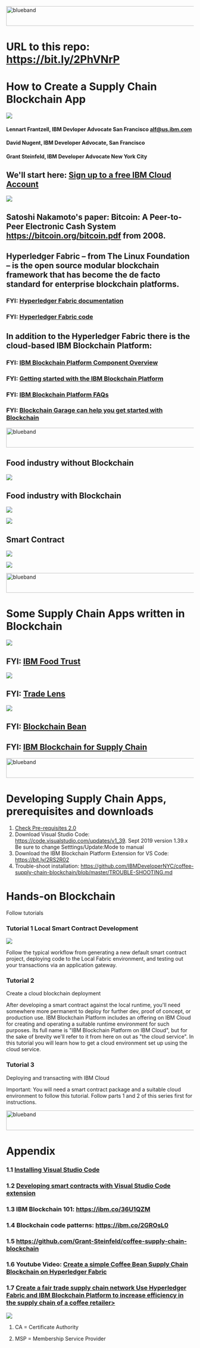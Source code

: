  <img src="https://farm5.staticflickr.com/4503/37148677233_71edc5a37b_o.png" width="1041" height="53" alt="blueband">

# URL to this repo: https://bit.ly/2PhVNrP

# How to Create a Supply Chain Blockchain App

<img src="Honeywell.png">

#### Lennart Frantzell, IBM Devloper Advocate San Francisco alf@us.ibm.com

#### David Nugent, IBM Developer Advocate, San Francisco

#### Grant Steinfeld, IBM Developer Advocate New York City

## We'll start here: [Sign up to a free IBM Cloud Account](https://ibm.biz/BdqXL6)

<img src="Signup.png">            

## Satoshi Nakamoto's paper: Bitcoin: A Peer-to-Peer Electronic Cash System https://bitcoin.org/bitcoin.pdf from 2008.

## Hyperledger Fabric – from The Linux Foundation – is the open source modular blockchain framework that has become the de facto standard for enterprise blockchain platforms.

### FYI: [Hyperledger Fabric documentation](https://hyperledger-fabric.readthedocs.io/en/release-2.0/)

### FYI: [Hyperledger Fabric code](https://www.hyperledger.org/projects/fabric)

## In addition to the Hyperledger Fabric there is the cloud-based IBM Blockchain Platform:

### FYI: [IBM Blockchain Platform Component Overview](https://cloud.ibm.com/docs/services/blockchain?topic=blockchain-blockchain-component-overview)

### FYI: [Getting started with the IBM Blockchain Platform](https://cloud.ibm.com/docs/services/blockchain?topic=blockchain-get-started-ibp)

### FYI: <a href="https://cloud.ibm.com/docs/services/blockchain?topic=blockchain-ibp-v2-faq#ibp-v2-faq-vscode-tutorials">IBM Blockchain Platform FAQs</a>


### FYI: [Blockchain Garage can help you get started with Blockchain](https://www.ibm.com/blockchain/garage)

<img src="https://farm5.staticflickr.com/4503/37148677233_71edc5a37b_o.png" width="1041" height="53" alt="blueband">

## Food industry without Blockchain

<img src="FoodIndustry1.png">

<p>
 
## Food industry with Blockchain

<img src="FoodIndustry2.png">

<p>

<img src="Ledger.png">
<p>
 
 ## Smart Contract
 
<img src="Smart Contract.png">
<p>
<img src="BP1.png">

<p>
  
<img src="https://farm5.staticflickr.com/4503/37148677233_71edc5a37b_o.png" width="1041" height="53" alt="blueband">


# Some Supply Chain Apps written in Blockchain

<img src="Food. Trust1.png">

## FYI: <a href="https://www.ibm.com/blockchain/solutions/food-trust">IBM Food Trust</a>

<img src="TradeLens.png">

## FYI: <a href="https://www.tradelens.com">Trade Lens</a>

<img src="Bean2.png">

## FYI: <a href="https://www.ibm.com/thought-leadership/blockchainbean/">Blockchain Bean</a>

## FYI: <a href="https://www.ibm.com/blockchain/industries/supply-chain">IBM Blockchain for Supply Chain </a>



<img src="https://farm5.staticflickr.com/4503/37148677233_71edc5a37b_o.png" width="1041" height="53" alt="blueband">

# Developing Supply Chain Apps, prerequisites and downloads

 1. [Check Pre-requisites 2.0](https://hyperledger-fabric.readthedocs.io/en/release-2.0/prereqs.html)
 2. Download Visual Studio Code: https://code.visualstudio.com/updates/v1_39. Sept 2019 version 1.39.x Be sure to change Setttings/Update:Mode to manual  
 3. Download the IBM Blockchain Platform Extension for VS Code: https://bit.ly/2RS2R02 
 4. Trouble-shoot installation: https://github.com/IBMDeveloperNYC/coffee-supply-chain-blockchain/blob/master/TROUBLE-SHOOTING.md 

# Hands-on Blockchain

Follow tutorials

### Tutorial 1 Local Smart Contract Development

<img src="VSCode.png">

Follow the typical workflow from generating a new default smart contract project, deploying code to the Local Fabric environment, and testing out your transactions via an application gateway.

### Tutorial 2

Create a cloud blockchain deployment

After developing a smart contract against the local runtime, you'll need somewhere more permanent to deploy for further dev, proof of concept, or production use. IBM Blockchain Platform includes an offering on IBM Cloud for creating and operating a suitable runtime environment for such purposes. Its full name is "IBM Blockchain Platform on IBM Cloud", but for the sake of brevity we'll refer to it from here on out as "the cloud service". In this tutorial you will learn how to get a cloud environment set up using the cloud service.

### Tutorial 3

Deploying and transacting with IBM Cloud

Important: You will need a smart contract package and a suitable cloud environment to follow this tutorial. Follow parts 1 and 2 of this series first for instructions.


<img src="https://farm5.staticflickr.com/4503/37148677233_71edc5a37b_o.png" width="1041" height="53" alt="blueband">
     
# Appendix

### 1.1 <a href="https://github.com/IBMDeveloperNYC/coffee-supply-chain-blockchain"> Installing Visual Studio Code </a>

### 1.2 <a href="https://cloud.ibm.com/docs/services/blockchain/howto?topic=blockchain-develop-vscode">Developing smart contracts with Visual Studio Code extension </a>

### 1.3 IBM Blockchain 101: https://ibm.co/36U1QZM
 
### 1.4 Blockchain code patterns: https://ibm.co/2GROsL0
  
### 1.5 https://github.com/Grant-Steinfeld/coffee-supply-chain-blockchain

### 1.6 Youtube Video: <a href="https://youtu.be/5b7awLi93-E">Create a simple Coffee Bean Supply Chain Blockchain on Hyperledger Fabric</a>

### 1.7 <a href="https://developer.ibm.com/patterns/coffee-supply-chain-network-hyperledger-fabric-blockchain-2/">Create a fair trade supply chain network Use Hyperledger Fabric and IBM Blockchain Platform to increase efficiency in the supply chain of a coffee retailer></a>
<img src="LocalFabric.png">

1. CA = Certificate Authority

2. MSP = Membership Service Provider
